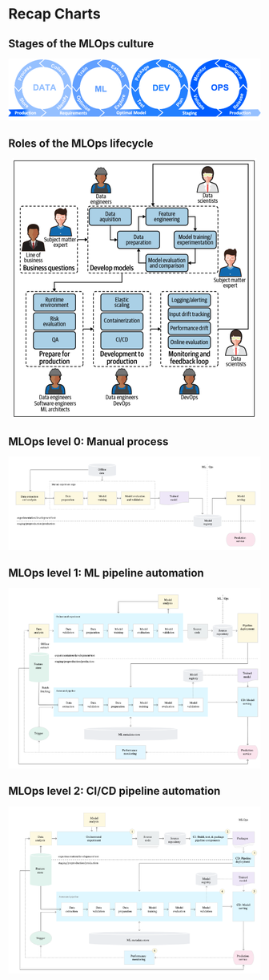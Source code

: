# Recap Charts

## Stages of the MLOps culture

<p align="center">
  <img src="../assets/imgs/recap_charts/mlops_stages.png"/>
</p>

## Roles of the MLOps lifecycle

<p align="center">
  <img src="../assets/imgs/recap_charts/mlops_roles.png"/>
</p>

## MLOps level 0: Manual process

<p align="center">
  <img src="../assets/imgs/recap_charts/mlops_level_0.png"/>
</p>

## MLOps level 1: ML pipeline automation

<p align="center">
  <img src="../assets/imgs/recap_charts/mlops_level_1.png"/>
</p>

## MLOps level 2: CI/CD pipeline automation

<p align="center">
  <img src="../assets/imgs/recap_charts/mlops_level_2.png"/>
</p>